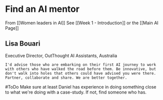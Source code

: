 # Find an AI mentor

From [[Women leaders in AI]]
See [[Week 1 - Introduction]] or the [[Main AI Page]]

## Lisa Bouari

Executive Director, OutThought AI Assistants, Australia

	I'd advise those who are embarking on their first AI journey to work with others who have walked the road before them. Be innovative, but don't walk into holes that others could have advised you were there. Partner, collaborate and share. We are better together.
	
#ToDo Make sure at least Daniel has experience in doing something close to what we're doing with a case-study. If not, find someone who has.